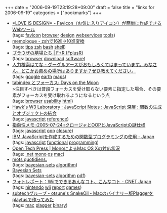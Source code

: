 +++
date = "2006-09-19T23:19:28+09:00"
draft = false
title = "links for 2006-09-19"
categories = ["bookmarks"]
+++

<ul class="delicious">
	<li>
		<div class="delicious-link"><a href="http://sweetlovexx.seesaa.net/article/23966760.html">*LOVE IS DESIGN* - Favicon（お気に入りアイコン）が簡単に作成できるWebツール</a></div>
		<div class="delicious-tags">(tags: <a href="http://del.icio.us/nobu666/favicon">favicon</a> <a href="http://del.icio.us/nobu666/browser">browser</a> <a href="http://del.icio.us/nobu666/design">design</a> <a href="http://del.icio.us/nobu666/webservices">webservices</a> <a href="http://del.icio.us/nobu666/tools">tools</a>)</div>
	</li>
	<li>
		<div class="delicious-link"><a href="http://d.hatena.ne.jp/yupo5656/20060917/p2">memologue - zshで16進→10進変換</a></div>
		<div class="delicious-tags">(tags: <a href="http://del.icio.us/nobu666/tips">tips</a> <a href="http://del.icio.us/nobu666/zsh">zsh</a> <a href="http://del.icio.us/nobu666/bash">bash</a> <a href="http://del.icio.us/nobu666/shell">shell</a>)</div>
	</li>
	<li>
		<div class="delicious-link"><a href="http://www.studionh.net/fplusr/web/browserarchives.html">ブラウザの墓場たち | F+R (FplusR)</a></div>
		<div class="delicious-tags">(tags: <a href="http://del.icio.us/nobu666/browser">browser</a> <a href="http://del.icio.us/nobu666/download">download</a> <a href="http://del.icio.us/nobu666/software">software</a>)</div>
	</li>
	<li>
		<div class="delicious-link"><a href="http://q.hatena.ne.jp/1157103727">人力検索はてな - グーグルアースがおもしろくてはまっています。みなさん、どこかお薦めの場所はありますか？ぜひ教えてください。</a></div>
		<div class="delicious-tags">(tags: <a href="http://del.icio.us/nobu666/google">google</a> <a href="http://del.icio.us/nobu666/earth">earth</a> <a href="http://del.icio.us/nobu666/maps">maps</a>)</div>
	</li>
	<li>
		<div class="delicious-link"><a href="http://nanto.asablo.jp/blog/2006/09/18/528706">tabindex とフォーカス: Days on the Moon</a></div>
		<div class="delicious-extended">>注目すべきは普段フォーカスを受け取らない要素に指定した場合、その要素がフォーカスを受け取れるようになるという点</div>
		<div class="delicious-tags">(tags: <a href="http://del.icio.us/nobu666/browser">browser</a> <a href="http://del.icio.us/nobu666/usability">usability</a> <a href="http://del.icio.us/nobu666/html">html</a>)</div>
	</li>
	<li>
		<div class="delicious-link"><a href="http://www.hawk.34sp.com/stdpls/jsnotes/jssinso/07_functions.html">Hawk's W3 Laboratory : JavaScript Notes : JavaScript 深層 : 関数の生成とオブジェクトの結合</a></div>
		<div class="delicious-tags">(tags: <a href="http://del.icio.us/nobu666/javascript">javascript</a> <a href="http://del.icio.us/nobu666/reference">reference</a>)</div>
	</li>
	<li>
		<div class="delicious-link"><a href="http://ishikawa.arielworks.com/memo/2005/07/24/031449">指向性メモ::2005-07-24::クロージャとOOPとJavaScriptの謎仕様</a></div>
		<div class="delicious-tags">(tags: <a href="http://del.icio.us/nobu666/javascript">javascript</a> <a href="http://del.icio.us/nobu666/oop">oop</a> <a href="http://del.icio.us/nobu666/closure">closure</a>)</div>
	</li>
	<li>
		<div class="delicious-link"><a href="http://www-06.ibm.com/jp/developerworks/java/060728/j_wa-javascript.shtml">IBM JavaScriptを作成するための関数型プログラミングの使用 - Japan</a></div>
		<div class="delicious-tags">(tags: <a href="http://del.icio.us/nobu666/javascript">javascript</a> <a href="http://del.icio.us/nobu666/functional">functional</a> <a href="http://del.icio.us/nobu666/programming">programming</a>)</div>
	</li>
	<li>
		<div class="delicious-link"><a href="http://opentechpress.jp/developer/article.pl?sid=06/09/19/0258254">Open Tech Press | MonoによるMac OS Xの対応状況</a></div>
		<div class="delicious-tags">(tags: <a href="http://del.icio.us/nobu666/.net">.net</a> <a href="http://del.icio.us/nobu666/mono">mono</a> <a href="http://del.icio.us/nobu666/os">os</a> <a href="http://del.icio.us/nobu666/mac">mac</a>)</div>
	</li>
	<li>
		<div class="delicious-link"><a href="http://chasen.org/~daiti-m/diary/?0214">mots quotidiens.</a></div>
		<div class="delicious-tags">(tags: <a href="http://del.icio.us/nobu666/bayesian-sets">bayesian-sets</a> <a href="http://del.icio.us/nobu666/algorithm">algorithm</a>)</div>
	</li>
	<li>
		<div class="delicious-link"><a href="http://eprints.pascal-network.org/archive/00001153/01/bsets.pdf">Bayesian Sets</a></div>
		<div class="delicious-tags">(tags: <a href="http://del.icio.us/nobu666/bayesian-sets">bayesian-sets</a> <a href="http://del.icio.us/nobu666/algorithm">algorithm</a> <a href="http://del.icio.us/nobu666/pdf">pdf</a>)</div>
	</li>
	<li>
		<div class="delicious-link"><a href="http://japan.cnet.com/news/tech/story/0,2000056025,20234907,00.htm">フォトレポート：Wiiでできるあんなコト、こんなコト - CNET Japan</a></div>
		<div class="delicious-tags">(tags: <a href="http://del.icio.us/nobu666/nintendo">nintendo</a> <a href="http://del.icio.us/nobu666/wii">wii</a> <a href="http://del.icio.us/nobu666/report">report</a> <a href="http://del.icio.us/nobu666/games">games</a>)</div>
	</li>
	<li>
		<div class="delicious-link"><a href="http://subtech.g.hatena.ne.jp/otsune/20060919/playtusPlagger">subtechグループ - otsune's SnakeOil - Macのバイナリー版Plaggerをplaytusで作ってみた</a></div>
		<div class="delicious-tags">(tags: <a href="http://del.icio.us/nobu666/mac">mac</a> <a href="http://del.icio.us/nobu666/plagger">plagger</a> <a href="http://del.icio.us/nobu666/binary">binary</a>)</div>
	</li>
</ul>
